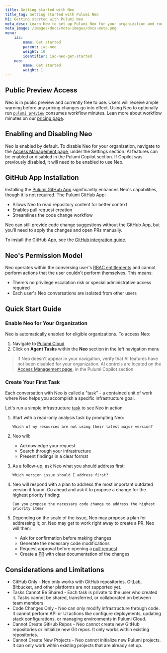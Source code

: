 ```yaml
---
title: Getting started with Neo
title_tag: Getting started with Pulumi Neo
h1: Getting started with Pulumi Neo
meta_desc: Learn how to set up Pulumi Neo for your organization and run your first infrastructure task through conversational AI.
meta_image: /images/docs/meta-images/docs-meta.png
menu:
    iac:
        name: Get started
        parent: iac-neo
        weight: 10
        identifier: iac-neo-get-started
    neo:
        name: Get started
        weight: 1
---
```


## Public Preview Access

Neo is in public preview and currently free to use. Users will receive ample warning before any pricing changes go into effect. Using Neo to optionally run [`pulumi preview`](/docs/iac/neo/running-previews/) consumes workflow minutes. Lean more about workflow minutes on our [pricing page](https://www.pulumi.com/pricing/#faq-pricing).

## Enabling and Disabling Neo

Neo is enabled by default. To disable Neo for your organization, navigate to the [Access Management page](/docs/pulumi-cloud/access-management/), under the Settings section. AI features can be enabled or disabled in the Pulumi Copilot section. If Copilot was previously disabled, it will need to be enabled to use Neo.

## GitHub App Installation

Installing the [Pulumi GitHub App](/docs/iac/using-pulumi/continuous-delivery/github-app/) significantly enhances Neo's capabilities, though it is not required. The Pulumi GitHub App:

- Allows Neo to read repository content for better context
- Enables pull request creation
- Streamlines the code change workflow

Neo can still provide code change suggestions without the GitHub App, but you'll need to apply the changes and open PRs manually.

To install the GitHub App, see the [GitHub integration guide](/docs/iac/using-pulumi/continuous-delivery/github-app/).

## Neo's Permission Model

Neo operates within the conversing user's [RBAC entitlements](/docs/pulumi-cloud/access-management/rbac/) and cannot perform actions that the user couldn't perform themselves. This means:

- There's no privilege escalation risk or special administrative access required
- Each user's Neo conversations are isolated from other users

## Quick Start Guide

### Enable Neo for Your Organization

Neo is automatically enabled for eligible organizations. To access Neo:

1. Navigate to [Pulumi Cloud](https://app.pulumi.com)
2. Click on **Agent Tasks** within the **Neo** section in the left navigation menu

> If Neo doesn't appear in your navigation, verify that AI features have not been disabled for your organization. AI controls are located on the [Access Management page](/docs/pulumi-cloud/access-management/), in the Pulumi Copilot section.

### Create Your First Task

Each conversation with Neo is called a "task" - a contained unit of work where Neo helps you accomplish a specific infrastructure goal.

Let's run a simple infrastructure [task](/docs/iac/neo/tasks/) to see Neo in action

1. Start with a read-only analysis task by prompting Neo:

    `Which of my resources are not using their latest major version?`

2. Neo will:
   - Acknowledge your request
   - Search through your infrastructure
   - Present findings in a clear format

3. As a follow-up, ask Neo what you should address first:

    `Which version issue should I address first?`

4. Neo will respond with a plan to address the most important outdated version it found. Go ahead and ask it to propose a change for the highest priority finding:

    `Can you propose the necessary code change to address the highest priority item?`

5. Depending on the scale of the issue, Neo may propose a plan for addressing it; or, Neo may get to work right away to create a PR. Neo will then:

   - Ask for confirmation before making changes
   - Generate the necessary code modifications
   - Request approval before opening a [pull request](/docs/iac/neo/pull-requests/)
   - Create a [PR](/docs/iac/neo/pull-requests/) with clear documentation of the changes

## Considerations and Limitations

- GitHub Only - Neo only works with GitHub repositories. GitLab, Bitbucket, and other platforms are not supported yet.
- Tasks Cannot Be Shared - Each task is private to the user who created it. Tasks cannot be shared, transferred, or collaborated on between team members.
- Code Changes Only - Neo can only modify infrastructure through code. It cannot perform API or UI actions like configure deployments, updating stack configurations, or managing environments in Pulumi Cloud.
- Cannot Create GitHub Repos - Neo cannot create new GitHub repositories or initialize new Git repos. It only works within existing repositories.
- Cannot Create New Projects - Neo cannot initialize new Pulumi projects. It can only work within existing projects that are already set up.
